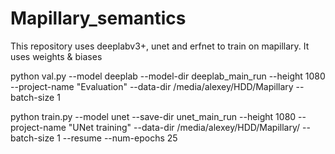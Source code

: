 # Mapillary_semantics
This repository uses deeplabv3+, unet and erfnet to train on mapillary. It uses weights &amp; biases


python val.py --model deeplab --model-dir deeplab_main_run --height 1080 --project-name "Evaluation" --data-dir /media/alexey/HDD/Mapillary --batch-size 1


python train.py --model unet --save-dir unet_main_run --height 1080 --project-name "UNet training" --data-dir /media/alexey/HDD/Mapillary/ --batch-size 1 --resume --num-epochs 25
